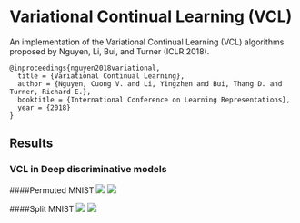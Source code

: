 # Variational Continual Learning (VCL)
An implementation of the Variational Continual Learning (VCL) algorithms proposed by Nguyen, Li, Bui, and Turner (ICLR 2018).

```
@inproceedings{nguyen2018variational,
  title = {Variational Continual Learning},
  author = {Nguyen, Cuong V. and Li, Yingzhen and Bui, Thang D. and Turner, Richard E.},
  booktitle = {International Conference on Learning Representations},
  year = {2018}
}
```

## Results
### VCL in Deep discriminative models

####Permuted MNIST
![](/discriminative/misc/images/permuted_mnist_main.png)
![](/discriminative/misc/images/permuted_mnist_coreset_sizes.png)


####Split MNIST
![](/discriminative/misc/images/split_mnist_main_part1.png)
![](/discriminative/misc/images/split_mnist_main_part2.png)
